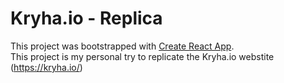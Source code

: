 # Kryha.io - Replica

This project was bootstrapped with [Create React App](https://github.com/facebook/create-react-app).
<br>
This project is my personal try to replicate the Kryha.io webstite (https://kryha.io/)


